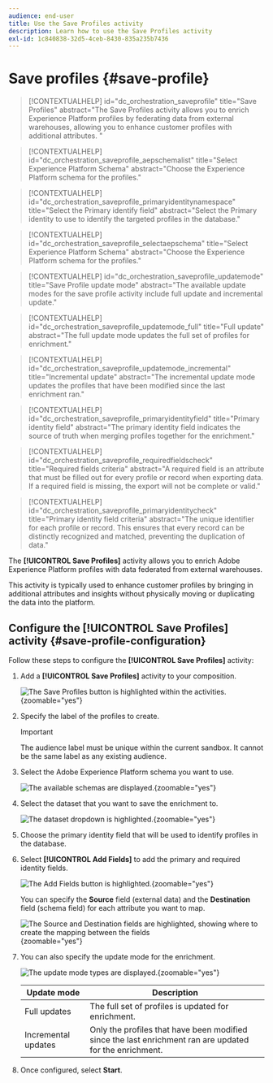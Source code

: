 ```yaml
---
audience: end-user
title: Use the Save Profiles activity
description: Learn how to use the Save Profiles activity
exl-id: 1c840838-32d5-4ceb-8430-835a235b7436
---
```

# Save profiles {#save-profile}

>[!CONTEXTUALHELP]
>id="dc_orchestration_saveprofile"
>title="Save Profiles"
>abstract="The Save Profiles activity allows you to enrich Experience Platform profiles by federating data from external warehouses, allowing you to enhance customer profiles with additional attributes. "

>[!CONTEXTUALHELP]
>id="dc_orchestration_saveprofile_aepschemalist"
>title="Select Experience Platform Schema"
>abstract="Choose the Experience Platform schema for the profiles."

>[!CONTEXTUALHELP]
>id="dc_orchestration_saveprofile_primaryidentitynamespace"
>title="Select the Primary identify field"
>abstract="Select the Primary identity to use to identify the targeted profiles in the database."

>[!CONTEXTUALHELP]
>id="dc_orchestration_saveprofile_selectaepschema"
>title="Select Experience Platform Schema"
>abstract="Choose the Experience Platform schema for the profiles."

>[!CONTEXTUALHELP]
>id="dc_orchestration_saveprofile_updatemode"
>title="Save Profile update mode"
>abstract="The available update modes for the save profile activity include full update and incremental update."

>[!CONTEXTUALHELP]
>id="dc_orchestration_saveprofile_updatemode_full"
>title="Full update"
>abstract="The full update mode updates the full set of profiles for enrichment."

>[!CONTEXTUALHELP]
>id="dc_orchestration_saveprofile_updatemode_incremental"
>title="Incremental update"
>abstract="The incremental update mode updates the profiles that have been modified since the last enrichment ran."

>[!CONTEXTUALHELP]
>id="dc_orchestration_saveprofile_primaryidentityfield"
>title="Primary identity field"
>abstract="The primary identity field indicates the source of truth when merging profiles together for the enrichment."

>[!CONTEXTUALHELP]
>id="dc_orchestration_saveprofile_requiredfieldscheck"
>title="Required fields criteria"
>abstract="A required field is an attribute that must be filled out for every profile or record when exporting data. If a required field is missing, the export will not be complete or valid."

>[!CONTEXTUALHELP]
>id="dc_orchestration_saveprofile_primaryidentitycheck"
>title="Primary identity field criteria"
>abstract="The unique identifier for each profile or record. This ensures that every record can be distinctly recognized and matched, preventing the duplication of data."

The **[!UICONTROL Save Profiles]** activity allows you to enrich Adobe Experience Platform profiles with data federated from external warehouses.

This activity is typically used to enhance customer profiles by bringing in additional attributes and insights without physically moving or duplicating the data into the platform.

## Configure the [!UICONTROL Save Profiles] activity {#save-profile-configuration}

Follow these steps to configure the **[!UICONTROL Save Profiles]** activity:

1. Add a **[!UICONTROL Save Profiles]** activity to your composition.

    ![The Save Profiles button is highlighted within the activities.](../assets/save-profiles/save-profiles.png){zoomable="yes"}

1. Specify the label of the profiles to create.

    >[!IMPORTANT]
    >
    >The audience label must be unique within the current sandbox. It cannot be the same label as any existing audience. 

1. Select the Adobe Experience Platform schema you want to use.

    ![The available schemas are displayed.](../assets/save-profiles/select-schema.png){zoomable="yes"}

1. Select the dataset that you want to save the enrichment to.

    ![The dataset dropdown is highlighted.](../assets/save-profiles/select-dataset.png){zoomable="yes"}

1. Choose the primary identity field that will be used to identify profiles in the database.

1. Select **[!UICONTROL Add Fields]** to add the primary and required identity fields.

    ![The Add Fields button is highlighted.](../assets/save-profiles/add-fields.png){zoomable="yes"}

    You can specify the **Source** field (external data) and the **Destination** field (schema field) for each attribute you want to map.

    ![The Source and Destination fields are highlighted, showing where to create the mapping between the fields](../assets/save-profiles/specify-mapping.png){zoomable="yes"}

1. You can also specify the update mode for the enrichment.

    ![The update mode types are displayed.](../assets/save-profiles/select-update-mode.png){zoomable="yes"}

    | Update mode | Description |
    | ----------- | ----------- |
    | Full updates | The full set of profiles is updated for enrichment. |
    | Incremental updates | Only the profiles that have been modified since the last enrichment ran are updated for the enrichment. |

1. Once configured, select **Start**.
